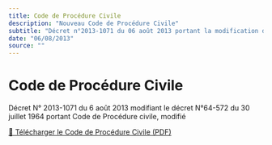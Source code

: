 ```yaml
---
title: Code de Procédure Civile
description: "Nouveau Code de Procédure Civile"
subtitle: "Décret n°2013-1071 du 06 août 2013 portant la modification du code de procédure civile"
date: "06/08/2013"
source: ""
---
```


# Code de Procédure Civile

Décret N° 2013-1071 du 6 août 2013 modifiant le décret N°64-572 du 30 juillet 1964 portant Code de Procédure civile, modifié

<a href="/pdf/codes/code-procedure-civile.pdf" target="_blank">📄 Télécharger le Code de Procédure Civile (PDF)</a> <span class="iconify i-heroicons-arrow-top-right-on-square"></span>
